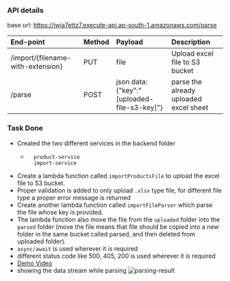 ### API details

base url: https://jwia7ettz7.execute-api.ap-south-1.amazonaws.com/parse

| End-point                         | Method | Payload                                     | Description                            |
| :-------------------------------- | :----- | :------------------------------------------ | :------------------------------------- |
| /import/{filename-with-extension} | PUT    | file                                        | Upload excel file to S3 bucket         |
| /parse                            | POST   | json data: {"key":"[uploaded-file-s3-key]"} | parse the already uploaded excel sheet |

### Task Done

- Created the two different services in the backend folder
  - ```backend-repository
      product-service
      import-service
    ```
- Create a lambda function called `importProductsFile` to upload the excel file to S3 bucket.
- Proper validation is added to only upload `.xlsx` type file, for different file type a proper error message is returned
- Create another lambda function called `importFileParser` which parse the file whose key is provided.
- The lambda function also move the file from the `uploaded` folder into the `parsed` folder (move the file means that file should be copied into a new folder in the same bucket called parsed, and then deleted from uploaded folder).
- `async/await` is used wherever it is required
- different status code like 500, 405, 200 is used wherever it is required
- [Demo Video](https://epam-my.sharepoint.com/:v:/p/ibrat_nawaz/EaToauZJ5bFIiD3NI1a3GVYBBsRwDj5xdrxuRLCldEvF8A?e=hRTdM4)
- showing the data stream while parsing
  ![parsing-result](https://user-images.githubusercontent.com/51021308/197342633-72bac0b7-0180-4941-be83-8274498098c9.png)
